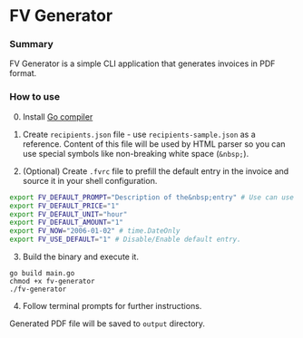 # FV Generator

### Summary

FV Generator is a simple CLI application that generates invoices in PDF format.

### How to use

0. Install [Go compiler](https://go.dev/dl/)

1. Create `recipients.json` file - use `recipients-sample.json` as a reference. Content of this file will be used by HTML parser so you can use special symbols like non-breaking white space (`&nbsp;`).

2. (Optional) Create `.fvrc` file to prefill the default entry in the invoice and source it in your shell configuration.

```sh
export FV_DEFAULT_PROMPT="Description of the&nbsp;entry" # Use can use special symbols there as well.
export FV_DEFAULT_PRICE="1"
export FV_DEFAULT_UNIT="hour"
export FV_DEFAULT_AMOUNT="1"
export FV_NOW="2006-01-02" # time.DateOnly
export FV_USE_DEFAULT="1" # Disable/Enable default entry.
```

3. Build the binary and execute it.

```
go build main.go
chmod +x fv-generator
./fv-generator
```

4. Follow terminal prompts for further instructions.

Generated PDF file will be saved to `output` directory.
